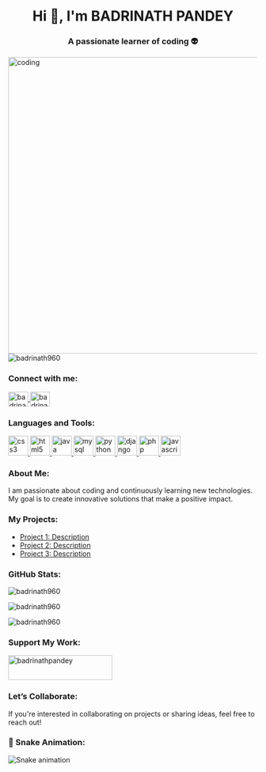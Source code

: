 <h1 align="center">Hi 👋, I'm BADRINATH PANDEY</h1>
<h3 align="center">A passionate learner of coding 👽</h3>
<img align="right" alt="coding" width="600" src="https://cdn.videoplasty.com/animation/chill-coding-programming-lo-fi-animation-stock-animation-21874-1024x576.jpg">

<p align="left"> <img src="https://komarev.com/ghpvc/?username=badrinath960&label=Profile%20views&color=0e75b6&style=flat" alt="badrinath960" /> </p>

<h3 align="left">Connect with me:</h3>
<p align="left">
<a href="https://www.instagram.com/badrinath_pandey_/#">
<img align="center" src="https://img.icons8.com/fluent/48/000000/instagram-new.png" alt="badrinath_pandey_" height="30" width="40" />
</a>
<a href="https://www.linkedin.com/in/badrinath-pandey-91970b218/">
<img align="center" src="https://img.icons8.com/fluent/48/000000/linkedin.png" alt="badrinath-pandey" height="30" width="40" />
</a>
</p>

<h3 align="left">Languages and Tools:</h3>
<p align="left">
<a href="https://www.w3schools.com/css/" target="_blank" rel="noreferrer">
<img src="https://img.icons8.com/color/48/000000/css3.png" alt="css3" width="40" height="40"/>
</a>
<a href="https://www.w3.org/html/" target="_blank" rel="noreferrer">
<img src="https://img.icons8.com/color/48/000000/html-5.png" alt="html5" width="40" height="40"/>
</a>
<a href="https://www.java.com" target="_blank" rel="noreferrer">
<img src="https://img.icons8.com/color/48/000000/java-coffee-cup-logo.png" alt="java" width="40" height="40"/>
</a>
<a href="https://www.mysql.com/" target="_blank" rel="noreferrer">
<img src="https://img.icons8.com/color/48/000000/mysql-logo.png" alt="mysql" width="40" height="40"/>
</a>
<a href="https://www.python.org" target="_blank" rel="noreferrer">
<img src="https://img.icons8.com/color/48/000000/python.png" alt="python" width="40" height="40"/>
</a>
<a href="https://www.djangoproject.com/" target="_blank" rel="noreferrer">
<img src="https://img.icons8.com/color/48/000000/django.png" alt="django" width="40" height="40"/>
</a>
<a href="https://www.php.net/" target="_blank" rel="noreferrer">
<img src="https://img.icons8.com/color/48/000000/php.png" alt="php" width="40" height="40"/>
</a>
<a href="https://developer.mozilla.org/en-US/docs/Web/JavaScript" target="_blank" rel="noreferrer">
<img src="https://img.icons8.com/color/48/000000/javascript.png" alt="javascript" width="40" height="40"/>
</a>
</p>

<h3 align="left">About Me:</h3>
<p align="left">I am passionate about coding and continuously learning new technologies. My goal is to create innovative solutions that make a positive impact.</p>

<h3 align="left">My Projects:</h3>
<ul>
<li><a href="https://github.com/Badrinath960/project1">Project 1: Description</a></li>
<li><a href="https://github.com/Badrinath960/project2">Project 2: Description</a></li>
<li><a href="https://github.com/Badrinath960/project3">Project 3: Description</a></li>
</ul>

<h3 align="left">GitHub Stats:</h3>
<p><img align="center" src="https://github-readme-streak-stats.herokuapp.com/?user=badrinath960&" alt="badrinath960" /></p>
<p><img align="center" src="https://github-readme-stats.vercel.app/api?username=badrinath960&show_icons=true&theme=radical" alt="badrinath960" /></p>
<p><img align="center" src="https://github-readme-stats.vercel.app/api/top-langs/?username=badrinath960&layout=compact&theme=radical" alt="badrinath960" /></p>

<h3 align="left">Support My Work:</h3>
<p><a href="https://www.buymeacoffee.com/badrinathpandey"> <img align="center" src="https://cdn.buymeacoffee.com/buttons/v2/default-yellow.png" height="50" width="210" alt="badrinathpandey" /></a></p>

<h3 align="left">Let’s Collaborate:</h3>
<p>If you're interested in collaborating on projects or sharing ideas, feel free to reach out!</p>

<h3 align="left">🐍 Snake Animation:</h3>
<img src="https://raw.githubusercontent.com/badrinath960/badrinath960/output/snake.svg" alt="Snake animation" />
